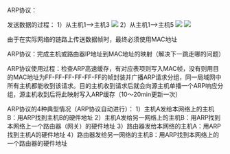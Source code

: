 ARP协议：

发送数据的过程：
1）从主机1—>主机3
![](https://tva1.sinaimg.cn/large/008eGmZEly1gosjxkzb84j312n0frgtr.jpg)
2）从主机1—>主机5
![](https://tva1.sinaimg.cn/large/008eGmZEly1gosjxsi66wj312w0gidos.jpg)
![](https://tva1.sinaimg.cn/large/008eGmZEly1gosjxzyw0dj312k0g7wn2.jpg)

由于在实际网络的链路上传送数据帧时，最终必须使用MAC地址

ARP协议：完成主机或路由器IP地址到MAC地址的映射（解决下一跳走哪的问题）

ARP协议使用过程：检查ARP高速缓存，有对应表项则写入MAC帧，没有则用目的MAC地址为FF-FF-FF-FF-FF-FF的帧封装并广播ARP请求分组，同一局域网中所有主机都能收到该请求。目的主机收到请求后就会向源主机单播一个ARP响应分组，源主机收到后将此映射写入ARP缓存（10～20min更新一次）

ARP协议的4种典型情况（ARP协议自动进行）：
1）主机A发给本网络上的主机B：用ARP找到主机B的硬件地址
2）主机A发给另一网络上的主机B：用ARP找到本网络上一个路由器（网关）的硬件地址
3）路由器发给本网络的主机A：用ARP找到主机A的硬件地址
4）路由器发给另一网络的主机B：用ARP找到本网络上的一个路由器的硬件地址